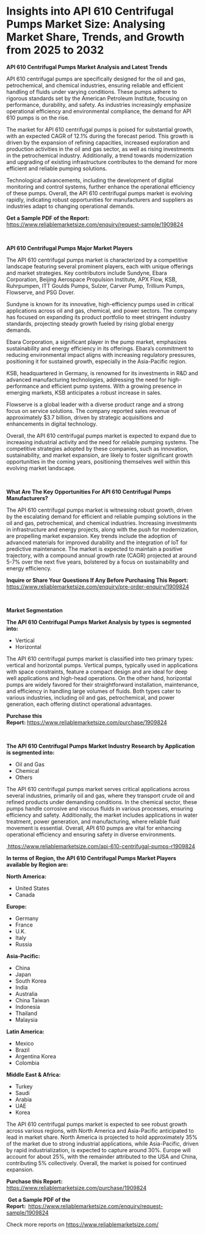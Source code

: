 <p><h1>Insights into API 610 Centrifugal Pumps Market Size: Analysing Market Share, Trends, and Growth from 2025 to 2032</h1></p><p><strong>API 610 Centrifugal Pumps Market Analysis and Latest Trends</strong></p>
<p><p>API 610 centrifugal pumps are specifically designed for the oil and gas, petrochemical, and chemical industries, ensuring reliable and efficient handling of fluids under varying conditions. These pumps adhere to rigorous standards set by the American Petroleum Institute, focusing on performance, durability, and safety. As industries increasingly emphasize operational efficiency and environmental compliance, the demand for API 610 pumps is on the rise.</p><p>The market for API 610 centrifugal pumps is poised for substantial growth, with an expected CAGR of 12.1% during the forecast period. This growth is driven by the expansion of refining capacities, increased exploration and production activities in the oil and gas sector, as well as rising investments in the petrochemical industry. Additionally, a trend towards modernization and upgrading of existing infrastructure contributes to the demand for more efficient and reliable pumping solutions. </p><p>Technological advancements, including the development of digital monitoring and control systems, further enhance the operational efficiency of these pumps. Overall, the API 610 centrifugal pumps market is evolving rapidly, indicating robust opportunities for manufacturers and suppliers as industries adapt to changing operational demands.</p></p>
<p><strong>Get a Sample PDF of the Report:&nbsp;</strong> <a href="https://www.reliablemarketsize.com/enquiry/request-sample/1909824?utm_campaign=2303&utm_medium=2&utm_source=Github&utm_content=ia&utm_term=20022025&utm_id=api-610-centrifugal-pumps">https://www.reliablemarketsize.com/enquiry/request-sample/1909824</a></p>
<p>&nbsp;</p>
<p><strong>API 610 Centrifugal Pumps Major Market Players</strong></p>
<p><p>The API 610 centrifugal pumps market is characterized by a competitive landscape featuring several prominent players, each with unique offerings and market strategies. Key contributors include Sundyne, Ebara Corporation, Beijing Aerospace Propulsion Institute, APX Flow, KSB, Ruhrpumpen, ITT Goulds Pumps, Sulzer, Carver Pump, Trillium Pumps, Flowserve, and PSG Dover.</p><p>Sundyne is known for its innovative, high-efficiency pumps used in critical applications across oil and gas, chemical, and power sectors. The company has focused on expanding its product portfolio to meet stringent industry standards, projecting steady growth fueled by rising global energy demands.</p><p>Ebara Corporation, a significant player in the pump market, emphasizes sustainability and energy efficiency in its offerings. Ebara’s commitment to reducing environmental impact aligns with increasing regulatory pressures, positioning it for sustained growth, especially in the Asia-Pacific region.</p><p>KSB, headquartered in Germany, is renowned for its investments in R&D and advanced manufacturing technologies, addressing the need for high-performance and efficient pump systems. With a growing presence in emerging markets, KSB anticipates a robust increase in sales.</p><p>Flowserve is a global leader with a diverse product range and a strong focus on service solutions. The company reported sales revenue of approximately $3.7 billion, driven by strategic acquisitions and enhancements in digital technology.</p><p>Overall, the API 610 centrifugal pumps market is expected to expand due to increasing industrial activity and the need for reliable pumping systems. The competitive strategies adopted by these companies, such as innovation, sustainability, and market expansion, are likely to foster significant growth opportunities in the coming years, positioning themselves well within this evolving market landscape.</p></p>
<p>&nbsp;</p>
<p><strong>What Are The Key Opportunities For API 610 Centrifugal Pumps Manufacturers?</strong></p>
<p><p>The API 610 centrifugal pumps market is witnessing robust growth, driven by the escalating demand for efficient and reliable pumping solutions in the oil and gas, petrochemical, and chemical industries. Increasing investments in infrastructure and energy projects, along with the push for modernization, are propelling market expansion. Key trends include the adoption of advanced materials for improved durability and the integration of IoT for predictive maintenance. The market is expected to maintain a positive trajectory, with a compound annual growth rate (CAGR) projected at around 5-7% over the next five years, bolstered by a focus on sustainability and energy efficiency.</p></p>
<p><strong>Inquire or Share Your Questions If Any Before Purchasing This Report:</strong> <a href="https://www.reliablemarketsize.com/enquiry/pre-order-enquiry/1909824?utm_campaign=2303&utm_medium=2&utm_source=Github&utm_content=ia&utm_term=20022025&utm_id=api-610-centrifugal-pumps">https://www.reliablemarketsize.com/enquiry/pre-order-enquiry/1909824</a></p>
<p>&nbsp;</p>
<p><strong>Market Segmentation</strong></p>
<p><strong>The API 610 Centrifugal Pumps Market Analysis by types is segmented into:</strong></p>
<p><ul><li>Vertical</li><li>Horizontal</li></ul></p>
<p><p>The API 610 centrifugal pumps market is classified into two primary types: vertical and horizontal pumps. Vertical pumps, typically used in applications with space constraints, feature a compact design and are ideal for deep well applications and high-head operations. On the other hand, horizontal pumps are widely favored for their straightforward installation, maintenance, and efficiency in handling large volumes of fluids. Both types cater to various industries, including oil and gas, petrochemical, and power generation, each offering distinct operational advantages.</p></p>
<p><strong>Purchase this Report:&nbsp;</strong><a href="https://www.reliablemarketsize.com/purchase/1909824?utm_campaign=2303&utm_medium=2&utm_source=Github&utm_content=ia&utm_term=20022025&utm_id=api-610-centrifugal-pumps">https://www.reliablemarketsize.com/purchase/1909824</a></p>
<p>&nbsp;</p>
<p><strong>The API 610 Centrifugal Pumps Market Industry Research by Application is segmented into:</strong></p>
<p><ul><li>Oil and Gas</li><li>Chemical</li><li>Others</li></ul></p>
<p><p>The API 610 centrifugal pumps market serves critical applications across several industries, primarily oil and gas, where they transport crude oil and refined products under demanding conditions. In the chemical sector, these pumps handle corrosive and viscous fluids in various processes, ensuring efficiency and safety. Additionally, the market includes applications in water treatment, power generation, and manufacturing, where reliable fluid movement is essential. Overall, API 610 pumps are vital for enhancing operational efficiency and ensuring safety in diverse environments.</p></p>
<p><a href="https://www.reliablemarketsize.com/api-610-centrifugal-pumps-r1909824?utm_campaign=2303&utm_medium=2&utm_source=Github&utm_content=ia&utm_term=20022025&utm_id=api-610-centrifugal-pumps">&nbsp;https://www.reliablemarketsize.com/api-610-centrifugal-pumps-r1909824</a></p>
<p><strong>In terms of Region, the API 610 Centrifugal Pumps Market Players available by Region are:</strong></p>
<p>
    <p> <strong> North America: </strong>
        <ul>
            <li>United States</li>
            <li>Canada</li>
        </ul>
        </p> 
    <p> <strong> Europe: </strong>
        <ul>
            <li>Germany</li>
            <li>France</li>
            <li>U.K.</li>
            <li>Italy</li>
            <li>Russia</li>
        </ul>
        </p> 
    <p> <strong> Asia-Pacific: </strong>
        <ul>
            <li>China</li>
            <li>Japan</li>
            <li>South Korea</li>
            <li>India</li>
            <li>Australia</li>
            <li>China Taiwan</li>
            <li>Indonesia</li>
            <li>Thailand</li>
            <li>Malaysia</li>
        </ul>
        </p> 
    <p> <strong> Latin America: </strong>
        <ul>
            <li>Mexico</li>
            <li>Brazil</li>
            <li>Argentina Korea</li>
            <li>Colombia</li>
        </ul>
        </p> 
    <p> <strong> Middle East & Africa: </strong>
        <ul>
            <li>Turkey</li>
            <li>Saudi</li>
            <li>Arabia</li>
            <li>UAE</li>
            <li>Korea</li>
        </ul>
    </p>
    </p>
<p><p>The API 610 centrifugal pumps market is expected to see robust growth across various regions, with North America and Asia-Pacific anticipated to lead in market share. North America is projected to hold approximately 35% of the market due to strong industrial applications, while Asia-Pacific, driven by rapid industrialization, is expected to capture around 30%. Europe will account for about 25%, with the remainder attributed to the USA and China, contributing 5% collectively. Overall, the market is poised for continued expansion.</p></p>
<p><strong>Purchase this Report: </strong><a href="https://www.reliablemarketsize.com/purchase/1909824?utm_campaign=2303&utm_medium=2&utm_source=Github&utm_content=ia&utm_term=20022025&utm_id=api-610-centrifugal-pumps">https://www.reliablemarketsize.com/purchase/1909824</a></p>
<p>&nbsp;<strong>Get a Sample PDF of the Report:&nbsp;&nbsp;</strong><a href="https://www.reliablemarketsize.com/enquiry/request-sample/1909824?utm_campaign=2303&utm_medium=2&utm_source=Github&utm_content=ia&utm_term=20022025&utm_id=api-610-centrifugal-pumps">https://www.reliablemarketsize.com/enquiry/request-sample/1909824</a></p>
<p><strong></strong></p>
<p>Check more reports on <a href="https://www.reliablemarketsize.com/?utm_campaign=2303&utm_medium=2&utm_source=Github&utm_content=ia&utm_term=20022025&utm_id=api-610-centrifugal-pumps">https://www.reliablemarketsize.com/</a></p>